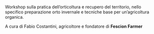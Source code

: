 Workshop sulla pratica dell’orticoltura e recupero del territorio, nello specifico preparazione orto invernale e tecniche base per un’agricoltura organica.

A cura di Fabio Costantini, agricoltore e fondatore di **Fescion Farmer**
